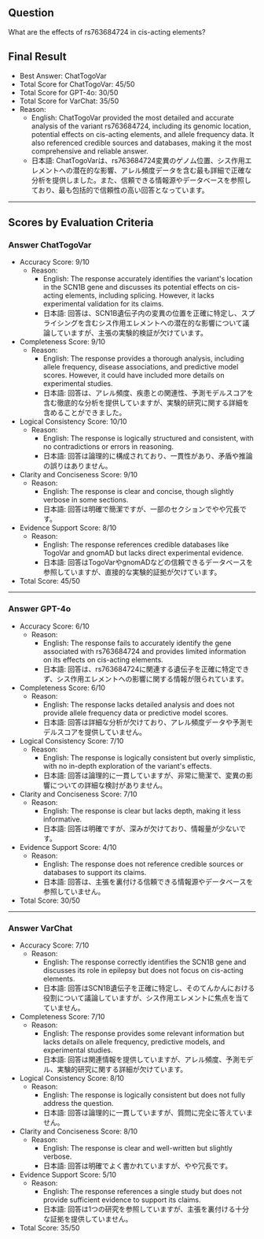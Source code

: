 ## Question

What are the effects of rs763684724 in cis-acting elements?

## Final Result

- Best Answer: ChatTogoVar
- Total Score for ChatTogoVar: 45/50
- Total Score for GPT-4o: 30/50
- Total Score for VarChat: 35/50
- Reason:
  - English: ChatTogoVar provided the most detailed and accurate analysis of the variant rs763684724, including its genomic location, potential effects on cis-acting elements, and allele frequency data. It also referenced credible sources and databases, making it the most comprehensive and reliable answer.
  - 日本語: ChatTogoVarは、rs763684724変異のゲノム位置、シス作用エレメントへの潜在的な影響、アレル頻度データを含む最も詳細で正確な分析を提供しました。また、信頼できる情報源やデータベースを参照しており、最も包括的で信頼性の高い回答となっています。

---

## Scores by Evaluation Criteria

### Answer ChatTogoVar
- Accuracy Score: 9/10
  - Reason: 
    - English: The response accurately identifies the variant's location in the SCN1B gene and discusses its potential effects on cis-acting elements, including splicing. However, it lacks experimental validation for its claims.
    - 日本語: 回答は、SCN1B遺伝子内の変異の位置を正確に特定し、スプライシングを含むシス作用エレメントへの潜在的な影響について議論していますが、主張の実験的検証が欠けています。
- Completeness Score: 9/10
  - Reason: 
    - English: The response provides a thorough analysis, including allele frequency, disease associations, and predictive model scores. However, it could have included more details on experimental studies.
    - 日本語: 回答は、アレル頻度、疾患との関連性、予測モデルスコアを含む徹底的な分析を提供していますが、実験的研究に関する詳細を含めることができました。
- Logical Consistency Score: 10/10
  - Reason: 
    - English: The response is logically structured and consistent, with no contradictions or errors in reasoning.
    - 日本語: 回答は論理的に構成されており、一貫性があり、矛盾や推論の誤りはありません。
- Clarity and Conciseness Score: 9/10
  - Reason: 
    - English: The response is clear and concise, though slightly verbose in some sections.
    - 日本語: 回答は明確で簡潔ですが、一部のセクションでやや冗長です。
- Evidence Support Score: 8/10
  - Reason: 
    - English: The response references credible databases like TogoVar and gnomAD but lacks direct experimental evidence.
    - 日本語: 回答はTogoVarやgnomADなどの信頼できるデータベースを参照していますが、直接的な実験的証拠が欠けています。
- Total Score: 45/50

---

### Answer GPT-4o
- Accuracy Score: 6/10
  - Reason: 
    - English: The response fails to accurately identify the gene associated with rs763684724 and provides limited information on its effects on cis-acting elements.
    - 日本語: 回答は、rs763684724に関連する遺伝子を正確に特定できず、シス作用エレメントへの影響に関する情報が限られています。
- Completeness Score: 6/10
  - Reason: 
    - English: The response lacks detailed analysis and does not provide allele frequency data or predictive model scores.
    - 日本語: 回答は詳細な分析が欠けており、アレル頻度データや予測モデルスコアを提供していません。
- Logical Consistency Score: 7/10
  - Reason: 
    - English: The response is logically consistent but overly simplistic, with no in-depth exploration of the variant's effects.
    - 日本語: 回答は論理的に一貫していますが、非常に簡潔で、変異の影響についての詳細な検討がありません。
- Clarity and Conciseness Score: 7/10
  - Reason: 
    - English: The response is clear but lacks depth, making it less informative.
    - 日本語: 回答は明確ですが、深みが欠けており、情報量が少ないです。
- Evidence Support Score: 4/10
  - Reason: 
    - English: The response does not reference credible sources or databases to support its claims.
    - 日本語: 回答は、主張を裏付ける信頼できる情報源やデータベースを参照していません。
- Total Score: 30/50

---

### Answer VarChat
- Accuracy Score: 7/10
  - Reason: 
    - English: The response correctly identifies the SCN1B gene and discusses its role in epilepsy but does not focus on cis-acting elements.
    - 日本語: 回答はSCN1B遺伝子を正確に特定し、そのてんかんにおける役割について議論していますが、シス作用エレメントに焦点を当てていません。
- Completeness Score: 7/10
  - Reason: 
    - English: The response provides some relevant information but lacks details on allele frequency, predictive models, and experimental studies.
    - 日本語: 回答は関連情報を提供していますが、アレル頻度、予測モデル、実験的研究に関する詳細が欠けています。
- Logical Consistency Score: 8/10
  - Reason: 
    - English: The response is logically consistent but does not fully address the question.
    - 日本語: 回答は論理的に一貫していますが、質問に完全に答えていません。
- Clarity and Conciseness Score: 8/10
  - Reason: 
    - English: The response is clear and well-written but slightly verbose.
    - 日本語: 回答は明確でよく書かれていますが、やや冗長です。
- Evidence Support Score: 5/10
  - Reason: 
    - English: The response references a single study but does not provide sufficient evidence to support its claims.
    - 日本語: 回答は1つの研究を参照していますが、主張を裏付ける十分な証拠を提供していません。
- Total Score: 35/50